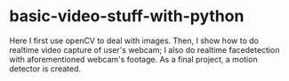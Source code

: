 # basic-video-stuff-with-python
Here I first use openCV to deal with images. Then, I show how to do realtime video capture of user's webcam; I also do realtime facedetection with aforementioned webcam's footage. As a final project, a motion detector is created.

